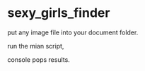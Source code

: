 # sexy_girls_finder

put any image file into your document folder.

run the mian script,

console pops results.
